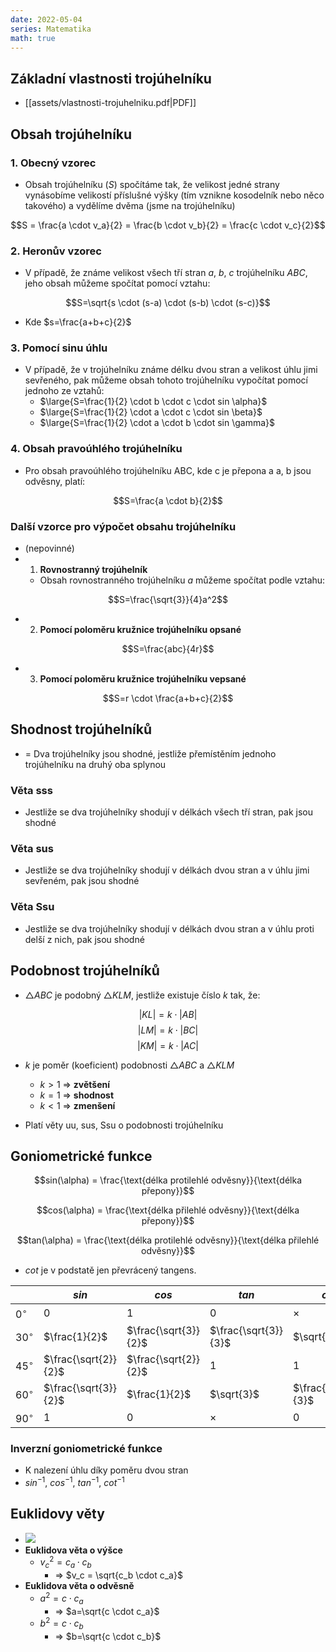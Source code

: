 ```yaml
---
date: 2022-05-04
series: Matematika
math: true
---
```


## Základní vlastnosti trojúhelníku
- [[assets/vlastnosti-trojuhelniku.pdf|PDF]]

## Obsah trojúhelníku
### 1. Obecný vzorec
- Obsah trojúhelníku ($S$) spočítáme tak, že velikost jedné strany vynásobíme velikostí příslušné výšky (tím vznikne kosodelník nebo něco takového) a vydělíme dvěma (jsme na trojúhelníku)

$$S = \frac{a \cdot v_a}{2} = \frac{b \cdot v_b}{2} = \frac{c \cdot v_c}{2}$$

### 2. Heronův vzorec
- V případě, že známe velikost všech tří stran $a$, $b$, $c$ trojúhelníku $ABC$, jeho obsah můžeme spočítat pomocí vztahu:

$$S=\sqrt{s \cdot (s-a) \cdot (s-b) \cdot (s-c)}$$

- Kde $s=\frac{a+b+c}{2}$

### 3. Pomocí sinu úhlu
- V případě, že v trojúhelníku známe délku dvou stran a velikost úhlu jimi sevřeného, pak můžeme obsah tohoto trojúhelníku vypočítat pomocí jednoho ze vztahů:
	- $\large{S=\frac{1}{2} \cdot b \cdot c \cdot sin \alpha}$
	- $\large{S=\frac{1}{2} \cdot a \cdot c \cdot sin \beta}$
	- $\large{S=\frac{1}{2} \cdot a \cdot b \cdot sin \gamma}$

### 4. Obsah pravoúhlého trojúhelníku
- Pro obsah pravoúhlého trojúhelníku ABC, kde c je přepona a a, b jsou odvěsny, platí:

$$S=\frac{a \cdot b}{2}$$

### Další vzorce pro výpočet obsahu trojúhelníku
- (nepovinné)
- 1. **Rovnostranný trojúhelník**
	- Obsah rovnostranného trojúhelníku $a$ můžeme spočítat podle vztahu:

$$S=\frac{\sqrt{3}}{4}a^2$$

- 2. **Pomocí poloměru kružnice trojúhelníku opsané**

$$S=\frac{abc}{4r}$$

- 3. **Pomocí poloměru kružnice trojúhelníku vepsané**

$$S=r \cdot \frac{a+b+c}{2}$$


## Shodnost trojúhelníků
- = Dva trojúhelníky jsou shodné, jestliže přemístěním jednoho trojúhelníku na druhý oba splynou

### Věta sss
- Jestliže se dva trojúhelníky shodují v délkách všech tří stran, pak jsou shodné

### Věta sus
- Jestliže se dva trojúhelníky shodují v délkách dvou stran a v úhlu jimi sevřeném, pak jsou shodné

### Věta Ssu
- Jestliže se dva trojúhelníky shodují v délkách dvou stran a v úhlu proti delší z nich, pak jsou shodné

## Podobnost trojúhelníků
- $\triangle ABC$ je podobný $\triangle KLM$,  jestliže existuje číslo $k$ tak, že:

$$|KL| = k \cdot |AB|$$
$$|LM| = k \cdot |BC|$$
$$|KM| = k \cdot |AC|$$

- $k$ je poměr (koeficient) podobnosti $\triangle ABC$ a $\triangle KLM$
	- $k > 1$  => **zvětšení**
	- $k = 1$ => **shodnost**
	- $k < 1$  => **zmenšení**

- Platí věty uu, sus, Ssu o podobnosti trojúhelníku

## Goniometrické funkce

$$sin(\alpha) = \frac{\text{délka protilehlé odvěsny}}{\text{délka přepony}}$$

$$cos(\alpha) = \frac{\text{délka přilehlé odvěsny}}{\text{délka přepony}}$$

$$tan(\alpha) = \frac{\text{délka protilehlé odvěsny}}{\text{délka přilehlé odvěsny}}$$

- $cot$ je v podstatě jen převrácený tangens.



|            | $sin$                | $cos$                | $tan$                | $cot$                |
| ---------- | -------------------- | -------------------- | -------------------- | -------------------- |
| $0^\circ$  | $0$                  | $1$                  | $0$                  | $\times$             |
| $30^\circ$ | $\frac{1}{2}$        | $\frac{\sqrt{3}}{2}$ | $\frac{\sqrt{3}}{3}$ | $\sqrt{3}$           | 
| $45^\circ$ | $\frac{\sqrt{2}}{2}$ | $\frac{\sqrt{2}}{2}$ | $1$                  | $1$                  |
| $60^\circ$ | $\frac{\sqrt{3}}{2}$ | $\frac{1}{2}$        | $\sqrt{3}$           | $\frac{\sqrt{3}}{3}$ |
| $90^\circ$ | $1$                  | $0$                  | $\times$             | $0$                  |

### Inverzní goniometrické funkce
- K nalezení úhlu díky poměru dvou stran
- $sin^{-1}$, $cos^{-1}$, $tan^{-1}$, $cot^{-1}$

## Euklidovy věty
- ![](https://www.matweb.cz/pictures/euklid1.png)
- **Euklidova věta o výšce**
	- $v_c^2 = c_a \cdot c_b$
		- => $v_c = \sqrt{c_b \cdot c_a}$
- **Euklidova věta o odvěsně**
	- $a^2 = c \cdot c_a$
		- => $a=\sqrt{c \cdot c_a}$
	- $b^2 = c \cdot c_b$
		- => $b=\sqrt{c \cdot c_b}$